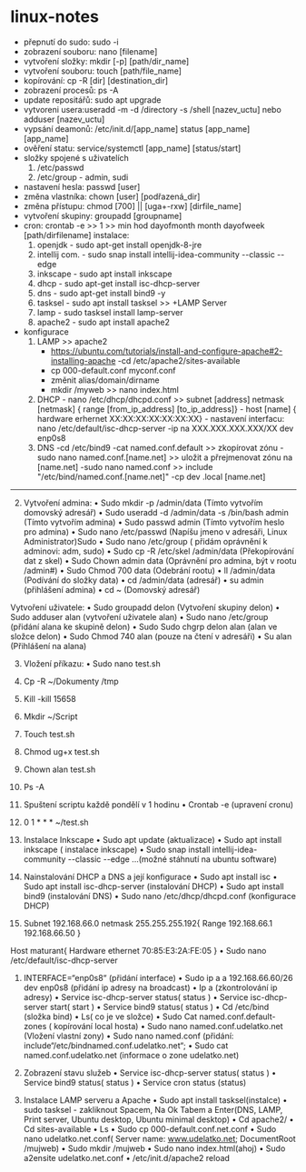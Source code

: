 # linux-notes
- přepnutí do sudo: sudo -i
- zobrazení souboru: nano [filename]
- vytvoření složky: mkdir [-p] [path/dir_name]
- vytvoření souboru: touch [path/file_name]
- kopírování: cp -R [dir] [destination_dir]
- zobrazení procesů: ps -A
- update repositářů: sudo apt upgrade
- vytvoreni usera:useradd -m -d /directory -s /shell [nazev_uctu] nebo adduser [nazev_uctu]
- vypsání deamonů: /etc/init.d/[app_name] status [app_name]
  [app_name]
- ověření statu: service/systemctl [app_name] [status/start]
- složky spojené s uživatelích
  1. /etc/passwd
  2. /etc/group - admin, sudi
- nastavení hesla: passwd [user]
- změna vlastníka: chown [user] [podřazená_dir]
- změna přístupu: chmod [700] || [uga+-rxw] [dirfile_name]
- vytvoření skupiny: groupadd [groupname]
- cron: crontab -e >> 1 >> min hod dayofmonth month dayofweek [path/dirfilename]
instalace:
     1. openjdk - sudo apt-get install openjdk-8-jre
     2.  intellij com. - sudo snap install intellij-idea-community --classic --edge
     3.  inkscape - sudo apt install inkscape
     4.  dhcp - sudo apt-get install isc-dhcp-server
     5.  dns - sudo apt-get install bind9 -y
     6.  tasksel - sudo apt install tasksel >> +LAMP Server
     7.  lamp - sudo tasksel install lamp-server
     8.  apache2 - sudo apt install apache2
- konfigurace
    1. LAMP >> apache2
       - https://ubuntu.com/tutorials/install-and-configure-apache#2-installing-apache
       -cd /etc/apache2/sites-available
       - cp 000-default.conf myconf.conf
       - změnit alias/domain/dirname
       - mkdir /myweb >> nano index.html
    3. DHCP
      - nano /etc/dhcp/dhcpd.conf >> subnet [address] netmask [netmask] { range [from_ip_address] [to_ip_address]}
      - host [name] { hardware erhernet XX:XX:XX:XX:XX:XX:XX}
      - nastavení interfacu: nano /etc/default/isc-dhcp-server
      -ip na XXX.XXX.XXX.XXX/XX dev enp0s8
    5. DNS
      -cd /etc/bind9
      -cat named.conf.default >> zkopírovat zónu
      -sudo nano named.conf.[name.net] >> uložit a přrejmenovat zónu na [name.net]
      -sudo nano named.conf >> include "/etc/bind/named.conf.[name.net]"
       -cp dev .local [name.net]
-------------------------------------------------------------------------------------
2. Vytvoření admina:
•	Sudo mkdir  -p /admin/data (Tímto vytvořím domovský adresář)
•	Sudo useradd -d /admin/data -s /bin/bash admin (Tímto vytvořím admina)
•	Sudo passwd admin (Tímto vytvořím heslo pro admina)
•	Sudo nano /etc/passwd (Napíšu jmeno v adresáři, Linux Administrator)Sudo 
•	Sudo nano /etc/group ( přidám oprávnění k adminovi: adm, sudo)
•	Sudo cp -R /etc/skel /admin/data (Překopírování dat z skel)
•	Sudo Chown admin data (Oprávnění pro admina, být v rootu /admin#)
•	Sudo Chmod 700 data (Odebrání rootu) 
•	ll /admin/data (Podívání do složky data)
•	cd /admin/data (adresář)
•	su admin (přihlášení admina)
•	cd ~ (Domovský adresář)

 Vytvoření uživatele:
•	Sudo groupadd delon (Vytvoření skupiny delon)
•	Sudo adduser alan (vytvoření uživatele alan)
•	Sudo nano /etc/group (přidání alana ke skupině delon)
•	Sudo Sudo chgrp delon alan (alan ve složce delon)
•	Sudo Chmod 740 alan (pouze na čtení v adresáři)
•	Su alan (Přihlášení na alana)

3. Vložení příkazu:
•	Sudo nano test.sh
1.	Cp -R ~/Dokumenty /tmp
2.	Kill -kill 15658
3.	Mkdir ~/Script
4.	Touch test.sh
5.	Chmod ug+x test.sh
6.	Chown alan test.sh
7.	Ps -A

4. Spuštení scriptu každě pondělí v 1 hodinu
•	Crontab -e (upravení cronu)
1.	0 1 * * * ~/test.sh

5. Instalace Inkscape
•	Sudo apt update (aktualizace)
•	Sudo apt install inkscape ( instalace inkscape)
•	Sudo snap install intellij-idea-community --classic --edge ...(možné stáhnutí na ubuntu software)

6. Nainstalování DHCP a DNS a její konfigurace
•	Sudo apt install isc
•	Sudo apt install isc-dhcp-server (instalování DHCP)
•	Sudo apt install bind9  (instalování DNS)
•	Sudo nano /etc/dhcp/dhcpd.conf (konfigurace DHCP)
1.	Subnet 192.168.66.0 netmask 255.255.255.192{
Range 192.168.66.1	192.168.66.50
}

Host maturant{
Hardware ethernet 70:85:E3:2A:FE:05
}
•	Sudo nano /etc/default/isc-dhcp-server
1. INTERFACE=“enp0s8“ (přidání interface)
•	Sudo ip a a 192.168.66.60/26 dev enp0s8 (přidání ip adresy na broadcast)
•	Ip a (zkontrolování ip adresy)
•	Service isc-dhcp-server status( status )
•	Service isc-dhcp-server start( start )
•	Service bind9 status( status )
•	Cd /etc/bind (složka bind)
•	Ls( co je ve složce)
•	Sudo Cat named.conf.default-zones ( kopírování local hosta)
•	Sudo nano named.conf.udelatko.net (Vložení vlastní zony)
•	Sudo nano named.conf (přidání: include“/etc/bindnamed.conf.udelatko.net“;
•	Sudo cat named.conf.udelatko.net (informace o zone udelatko.net)

7. Zobrazení stavu služeb
•	Service isc-dhcp-server status( status )
•	Service bind9 status( status )
•	Service cron status (status)

8. Instalace LAMP serveru a Apache
•	Sudo apt install tasksel(instalce)
•	sudo tasksel - zakliknout Spacem, Na Ok Tabem a Enter(DNS, LAMP, Print server, Ubuntu desktop, Ubuntu minimal desktop)
•	Cd apache2/
•	Cd sites-available
•	Ls
•	Sudo cp 000-default.conf.net.conf
•	Sudo nano udelatko.net.conf( Server name: www.udelatko.net; DocumentRoot  /mujweb)
•	Sudo mkdir /mujweb
•	Sudo nano index.html(ahoj)
•	Sudo a2ensite udelatko.net.conf
•	/etc/init.d/apache2 reload

